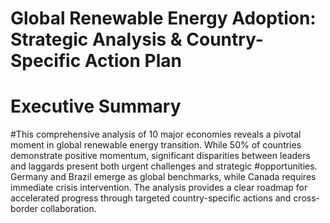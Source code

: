 # Global Renewable Energy Adoption: Strategic Analysis & Country-Specific Action Plan


# Executive Summary
#This comprehensive analysis of 10 major economies reveals a pivotal moment in global renewable energy transition. While 50% of countries demonstrate positive momentum, significant disparities between leaders and laggards present both urgent challenges and strategic #opportunities. Germany and Brazil emerge as global benchmarks, while Canada requires immediate crisis intervention. The analysis provides a clear roadmap for accelerated progress through targeted country-specific actions and cross-border collaboration.

